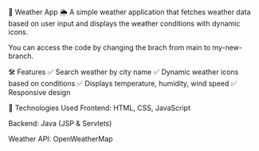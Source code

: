 📌 Weather App 🌦
A simple weather application that fetches weather data based on user input and displays the weather conditions with dynamic icons.

You can access the code by changing the brach from main to my-new-branch.


🛠 Features
✅ Search weather by city name
✅ Dynamic weather icons based on conditions
✅ Displays temperature, humidity, wind speed
✅ Responsive design

🔧 Technologies Used
Frontend: HTML, CSS, JavaScript

Backend: Java (JSP & Servlets)

Weather API: OpenWeatherMap
